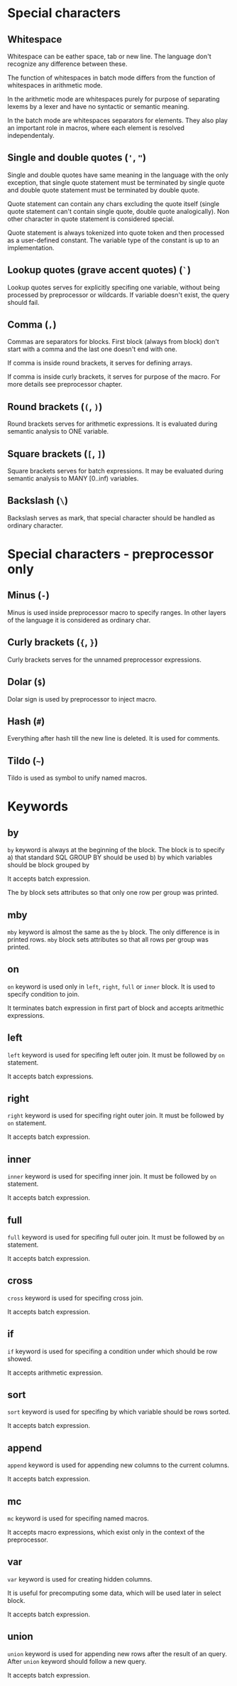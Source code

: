 # Special characters

## Whitespace
Whitespace can be eather space, tab or new line. The language don't recognize any difference between these.

The function of whitespaces in batch mode differs from the function of whitespaces in arithmetic mode.

In the arithmetic mode are whitespaces purely for purpose of separating lexems by a lexer and have no syntactic or semantic meaning.

In the batch mode are whitespaces separators for elements. They also play an important role in macros, where each element is resolved independentaly.

## Single and double quotes (`'`, `"`)
Single and double quotes have same meaning in the language with the only exception, that single quote statement must be terminated by single quote and double quote statement must be terminated by double quote.

Quote statement can contain any chars excluding the quote itself (single quote statement can't contain single quote, double quote analogically). Non other character in quote statement is considered special.

Quote statement is always tokenized into quote token and then processed as a user-defined constant. The variable type of the constant is up to an implementation.

## Lookup quotes (grave accent quotes) (`` ` ``)
Lookup quotes serves for explicitly specifing one variable, without being processed by preprocessor or wildcards. If variable doesn't exist, the query should fail.

## Comma (`,`)
Commas are separators for blocks. First block (always from block) don't start with a comma and the last one doesn't end with one.

If comma is inside round brackets, it serves for defining arrays.

If comma is inside curly brackets, it serves for purpose of the macro. For more details see preprocessor chapter.

## Round brackets (`(`, `)`)
Round brackets serves for arithmetic expressions. It is evaluated during semantic analysis to ONE variable.

## Square brackets (`[`, `]`)
Square brackets serves for batch expressions. It may be evaluated during semantic analysis to MANY [0..inf) variables.

## Backslash (`\`)
Backslash serves as mark, that special character should be handled as ordinary character.

# Special characters - preprocessor only
## Minus (`-`)
Minus is used inside preprocessor macro to specify ranges. In other layers of the language it is considered as ordinary char.

## Curly brackets (`{`, `}`)
Curly brackets serves for the unnamed preprocessor expressions.

## Dolar (`$`)
Dolar sign is used by preprocessor to inject macro.

## Hash (`#`)
Everything after hash till the new line is deleted. It is used for comments.

## Tildo (`~`)
Tildo is used as symbol to unify named macros.

# Keywords

## by
`by` keyword is always at the beginning of the block. The block is to specify
a) that standard SQL GROUP BY should be used
b) by which variables should be block grouped by

It accepts batch expression.

The by block sets attributes so that only one row per group was printed.

## mby
`mby` keyword is almost the same as the `by` block. The only difference is in printed rows. `mby` block sets attributes so that all rows per group was printed.

## on
`on` keyword is used only in `left`, `right`, `full` or `inner` block. It is used to specify condition to join.

It terminates batch expression in first part of block and accepts aritmethic expressions.

## left
`left` keyword is used for specifing left outer join. It must be followed by `on` statement.

It accepts batch expressions.

## right
`right` keyword is used for specifing right outer join. It must be followed by `on` statement.

It accepts batch expression.

## inner
`inner` keyword is used for specifing inner join. It must be followed by `on` statement.

It accepts batch expression.

## full
`full` keyword is used for specifing full outer join. It must be followed by `on` statement.

It accepts batch expression.

## cross
`cross` keyword is used for specifing cross join.

It accepts batch expression.

## if
`if` keyword is used for specifing a condition under which should be row showed.

It accepts arithmetic expression.

## sort
`sort` keyword is used for specifing by which variable should be rows sorted.

It accepts batch expression.

## append
`append` keyword is used for appending new columns to the current columns. 

It accepts batch expression.

## mc
`mc` keyword is used for specifing named macros.

It accepts macro expressions, which exist only in the context of the preprocessor.

## var
`var` keyword is used for creating hidden columns.

It is useful for precomputing some data, which will be used later in select block.

It accepts batch expression.

## union
`union` keyword is used for appending new rows after the result of an query. After `union` keyword should follow a new query.

It accepts batch expression.

